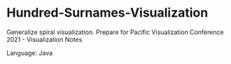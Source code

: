 # Hundred-Surnames-Visualization
Generalize spiral visualization. Prepare for Pacific Visualization Conference 2021 - Visualization Notes 

Language: Java 
